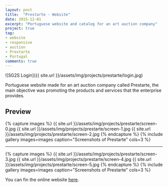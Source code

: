 ```yaml
---
layout: post
title:  "Prestarte - Website"
date: 2015-12-01
excerpt: "Portuguese website and catalog for an art auction company"
project: true
tag:
- website 
- responsive
- auction
- Prestarte
- Portugal
comments: true
---
```


![SG2S Login]({{ site.url }}/assets/img/projects/prestarte/login.jpg)     
     
Portuguese website made for an art auction company called Prestarte, the main objective was promoting the products and services that the enterprise provides.

## Preview

{% capture images %}
	{{ site.url }}/assets/img/projects/prestarte/screen-0.jpg
	{{ site.url }}/assets/img/projects/prestarte/screen-1.jpg
	{{ site.url }}/assets/img/projects/prestarte/screen-2.jpg
{% endcapture %}
{% include gallery images=images caption="Screenshots of Prestarte" cols=3 %}

---

{% capture images %}
	{{ site.url }}/assets/img/projects/prestarte/screen-3.jpg
	{{ site.url }}/assets/img/projects/prestarte/screen-4.jpg
	{{ site.url }}/assets/img/projects/prestarte/screen-5.jpg
{% endcapture %}
{% include gallery images=images caption="Screenshots of Prestarte" cols=3 %}      
      
You can fin the online website [here](http://prestarte.pt/).      

